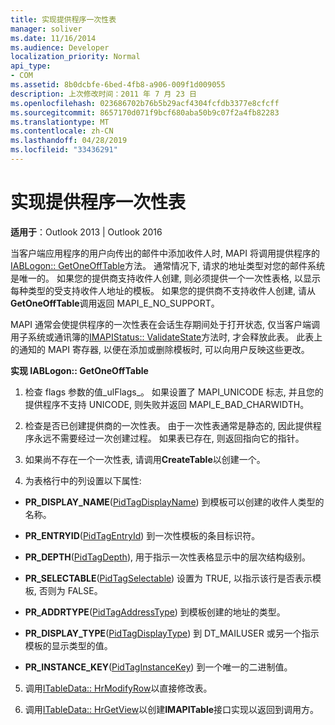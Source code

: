 ```yaml
---
title: 实现提供程序一次性表
manager: soliver
ms.date: 11/16/2014
ms.audience: Developer
localization_priority: Normal
api_type:
- COM
ms.assetid: 8b0dcbfe-6bed-4fb8-a906-009f1d009055
description: 上次修改时间：2011 年 7 月 23 日
ms.openlocfilehash: 023686702b76b5b29acf4304fcfdb3377e8cfcff
ms.sourcegitcommit: 8657170d071f9bcf680aba50b9c07f2a4fb82283
ms.translationtype: MT
ms.contentlocale: zh-CN
ms.lasthandoff: 04/28/2019
ms.locfileid: "33436291"
---
```

# <a name="implementing-a-provider-one-off-table"></a>实现提供程序一次性表

  
  
**适用于**：Outlook 2013 | Outlook 2016 
  
当客户端应用程序的用户向传出的邮件中添加收件人时, MAPI 将调用提供程序的[IABLogon:: GetOneOffTable](iablogon-getoneofftable.md)方法。 通常情况下, 请求的地址类型对您的邮件系统是唯一的。 如果您的提供商支持收件人创建, 则必须提供一个一次性表格, 以显示每种类型的受支持收件人地址的模板。 如果您的提供商不支持收件人创建, 请从**GetOneOffTable**调用返回 MAPI_E_NO_SUPPORT。 
  
MAPI 通常会使提供程序的一次性表在会话生存期间处于打开状态, 仅当客户端调用子系统或通讯簿的[IMAPIStatus:: ValidateState](imapistatus-validatestate.md)方法时, 才会释放此表。 此表上的通知的 MAPI 寄存器, 以便在添加或删除模板时, 可以向用户反映这些更改。 
  
 **实现 IABLogon:: GetOneOffTable**
  
1. 检查 flags 参数的值_ulFlags_。 如果设置了 MAPI_UNICODE 标志, 并且您的提供程序不支持 UNICODE, 则失败并返回 MAPI_E_BAD_CHARWIDTH。 
    
2. 检查是否已创建提供商的一次性表。 由于一次性表通常是静态的, 因此提供程序永远不需要经过一次创建过程。 如果表已存在, 则返回指向它的指针。 
    
3. 如果尚不存在一个一次性表, 请调用**CreateTable**以创建一个。 
    
4. 为表格行中的列设置以下属性:
    
  - **PR_DISPLAY_NAME**([PidTagDisplayName](pidtagdisplayname-canonical-property.md)) 到模板可以创建的收件人类型的名称。 
    
  - **PR_ENTRYID**([PidTagEntryId](pidtagentryid-canonical-property.md)) 到一次性模板的条目标识符。
    
  - **PR_DEPTH**([PidTagDepth](pidtagdepth-canonical-property.md)), 用于指示一次性表格显示中的层次结构级别。
    
  - **PR_SELECTABLE**([PidTagSelectable](pidtagselectable-canonical-property.md)) 设置为 TRUE, 以指示该行是否表示模板, 否则为 FALSE。
    
  - **PR_ADDRTYPE**([PidTagAddressType](pidtagaddresstype-canonical-property.md)) 到模板创建的地址的类型。
    
  - **PR_DISPLAY_TYPE**([PidTagDisplayType](pidtagdisplaytype-canonical-property.md)) 到 DT_MAILUSER 或另一个指示模板的显示类型的值。
    
  - **PR_INSTANCE_KEY**([PidTagInstanceKey](pidtaginstancekey-canonical-property.md)) 到一个唯一的二进制值。 
    
5. 调用[ITableData:: HrModifyRow](itabledata-hrmodifyrow.md)以直接修改表。 
    
6. 调用[ITableData:: HrGetView](itabledata-hrgetview.md)以创建**IMAPITable**接口实现以返回到调用方。 
    

